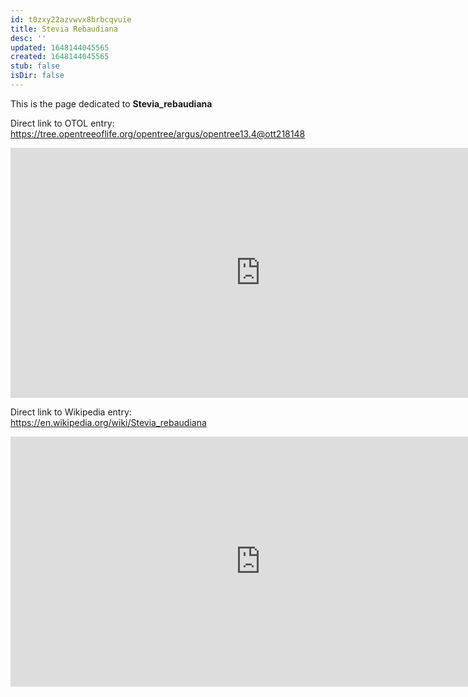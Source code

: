 ```yaml
---
id: t0zxy22azvwvx8brbcqvuie
title: Stevia Rebaudiana
desc: ''
updated: 1648144045565
created: 1648144045565
stub: false
isDir: false
---
```

This is the page dedicated to **Stevia_rebaudiana**


Direct link to OTOL entry: https://tree.opentreeoflife.org/opentree/argus/opentree13.4@ott218148



<html>
    <body>
    <iframe src="https://tree.opentreeoflife.org/opentree/argus/opentree13.4@ott218148"
    width="800" height="400" frameborder="0" allowfullscreen> </iframe>
    </body>
</html>
    


Direct link to Wikipedia entry: https://en.wikipedia.org/wiki/Stevia_rebaudiana



<html>
    <body>
    <iframe src="https://en.wikipedia.org/wiki/Stevia_rebaudiana"
    width="800" height="400" frameborder="0" allowfullscreen> </iframe>
    </body>
</html>
    
